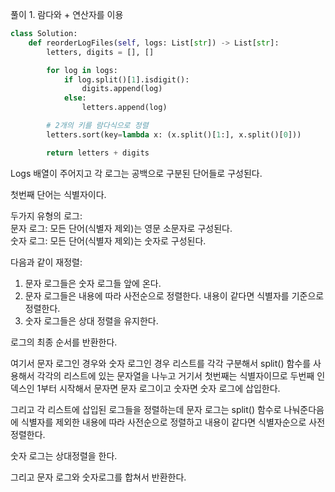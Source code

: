 풀이 1. 람다와 + 연산자를 이용

```py
class Solution:
    def reorderLogFiles(self, logs: List[str]) -> List[str]:
        letters, digits = [], []

        for log in logs:
            if log.split()[1].isdigit():
                digits.append(log)
            else:
                letters.append(log)

	    # 2개의 키를 람다식으로 정렬
        letters.sort(key=lambda x: (x.split()[1:], x.split()[0]))

        return letters + digits
```

Logs 배열이 주어지고 각 로그는 공백으로 구분된 단어들로 구성된다.

첫번째 단어는 식별자이다.

두가지 유형의 로그: <br />
문자 로그: 모든 단어(식별자 제외)는 영문 소문자로 구성된다. <br />
숫자 로그: 모든 단어(식별자 제외)는 숫자로 구성된다. <br />

다음과 같이 재정렬:

1. 문자 로그들은 숫자 로그들 앞에 온다.
2. 문자 로그들은 내용에 따라 사전순으로 정렬한다. 내용이 같다면 식별자를 기준으로 정렬한다.
3. 숫자 로그들은 상대 정렬을 유지한다.

로그의 최종 순서를 반환한다.

여기서 문자 로그인 경우와 숫자 로그인 경우 리스트를 각각 구분해서 split() 함수를 사용해서 각각의 리스트에 있는 문자열을 나누고 거기서 첫번째는 식별자이므로 두번째 인덱스인 1부터 시작해서 문자면 문자 로그이고 숫자면 숫자 로그에 삽입한다.

그리고 각 리스트에 삽입된 로그들을 정렬하는데 문자 로그는 split() 함수로 나눠준다음에 식별자를 제외한 내용에 따라 사전순으로 정렬하고 내용이 같다면 식별자순으로 사전정렬한다.

숫자 로그는 상대정렬을 한다.

그리고 문자 로그와 숫자로그를 합쳐서 반환한다.
